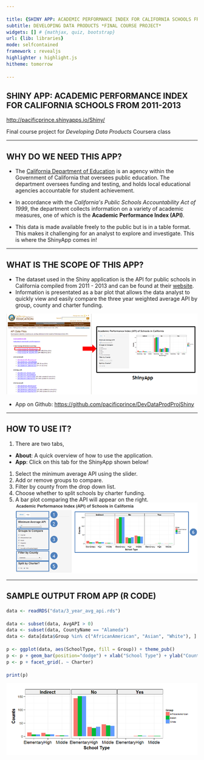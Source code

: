 ```yaml
---

title: {SHINY APP: ACADEMIC PERFORMANCE INDEX FOR CALIFORNIA SCHOOLS FROM 2011-2013}
subtitle: DEVELOPING DATA PRODUCTS *FINAL COURSE PROJECT*
widgets: [] # {mathjax, quiz, bootstrap}
url: {lib: libraries}
mode: selfcontained
framework : revealjs
highlighter : highlight.js 
hitheme: tomorrow

--- 
```


## SHINY APP: ACADEMIC PERFORMANCE INDEX FOR CALIFORNIA SCHOOLS FROM 2011-2013

http://pacificprince.shinyapps.io/Shiny/

Final course project for *Developing Data Products* Coursera class

---

## WHY DO WE NEED THIS APP?
- The [California Department of Education](http://www.cde.ca.gov/ta/ac/) is an agency 
within the Government of California that oversees public education. The department oversees funding and testing, and holds local educational agencies accountable for student achievement.

- In accordance with the *California's Public Schools Accountability Act of 1999*,
the department collects information on a variety of academic measures, one of which is
the **Academic Performance Index (API)**.

- This data is made available freely to the public but is in a table format. This makes it challenging for an analyst to explore and investigate. This is where the ShinyApp comes in!

--- 

## WHAT IS THE SCOPE OF THIS APP?

- The dataset used in the Shiny application is the API for public schools in California compiled from 
2011 - 2013 and can be found at their [website](http://www.cde.ca.gov/ta/ac/ap/apidatafiles.asp). 
- Information is presentated as a bar plot that allows the data analyst to quickly view and easily compare the three year weighted average API by group, county and charter funding.

![How App works](assets/img/how_app_works.png)
- App on Github: https://github.com/pacificprince/DevDataProdProjShiny

--- 

## HOW TO USE IT?
1. There are two tabs,
  - **About**: A quick overview of how to use the application. 
  - **App**: Click on this tab for the ShinyApp shown below!
1. Select the minimum average API using the slider.
2. Add or remove groups to compare. 
3. Filter by county from the drop down list.
4. Choose whether to split schools by charter funding.
5. A bar plot comparing the API will appear on the right.
![ShinyApp Widget Interface](assets/img/how_to_use.png)

--- 

## SAMPLE OUTPUT FROM APP (R CODE)



```r
data <- readRDS("data/3_year_avg_api.rds")

data <- subset(data, AvgAPI > 0)  
data <- subset(data, CountyName == "Alameda")
data <- data[data$Group %in% c("AfricanAmerican", "Asian", "White"), ]

p <- ggplot(data, aes(SchoolType, fill = Group)) + theme_pub()
p <- p + geom_bar(position="dodge") + xlab("School Type") + ylab("Counts")
p <- p + facet_grid(. ~ Charter)

print(p)
```

<img src="assets/fig/plot_sample.png" title="plot of chunk plot_sample" alt="plot of chunk plot_sample" style="display: block; margin: auto;" />





